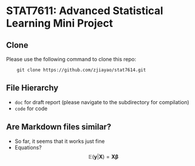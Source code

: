 # STAT7611: Advanced Statistical Learning Mini Project

## Clone

Please use the following command to clone this repo:
```
    git clone https://github.com/zjiayao/stat7614.git
```

## File Hierarchy

- `doc` for draft report (please navigate to the subdirectory for compilation)
- `code` for code

## Are Markdown files similar?

- So far, it seems that it works just fine
- Equations?
$$\mathbb{E}(\mathbf{y}|\mathbf{X})=\mathbf{X\beta}$$
